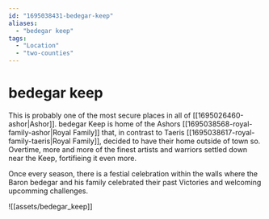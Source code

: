 ```yaml
---
id: "1695038431-bedegar-keep"
aliases:
  - "bedegar keep"
tags:
  - "Location"
  - "two-counties"
---
```


# bedegar keep

This is probably one of the most secure places in all of [[1695026460-ashor|Ashor]]. bedegar Keep is home of the Ashors [[1695038568-royal-family-ashor|Royal Family]] that, in contrast to Taeris [[1695038617-royal-family-taeris|Royal Family]], decided to have their home outside of town so. Overtime, more and more of the finest artists and warriors settled down near the Keep, fortifieing it even more. 

Once every season, there is a festial celebration within the walls where the Baron bedegar and his family celebrated their past Victories and welcoming upcomming challenges.

![[assets/bedegar_keep]]
